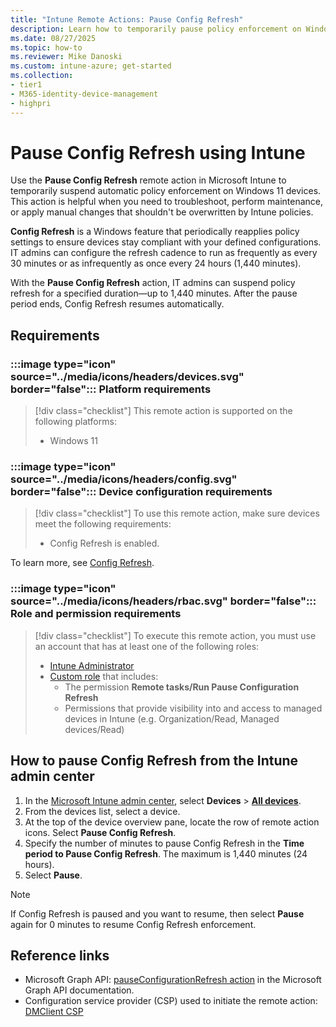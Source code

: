 ```yaml
---
title: "Intune Remote Actions: Pause Config Refresh"
description: Learn how to temporarily pause policy enforcement on Windows 11 devices using Intune's Pause Config Refresh remote action to support troubleshooting and manual changes.
ms.date: 08/27/2025
ms.topic: how-to
ms.reviewer: Mike Danoski
ms.custom: intune-azure; get-started
ms.collection:
- tier1
- M365-identity-device-management
- highpri
---
```


# Pause Config Refresh using Intune

Use the **Pause Config Refresh** remote action in Microsoft Intune to temporarily suspend automatic policy enforcement on Windows 11 devices. This action is helpful when you need to troubleshoot, perform maintenance, or apply manual changes that shouldn't be overwritten by Intune policies.

**Config Refresh** is a Windows feature that periodically reapplies policy settings to ensure devices stay compliant with your defined configurations. IT admins can configure the refresh cadence to run as frequently as every 30 minutes or as infrequently as once every 24 hours (1,440 minutes).

With the **Pause Config Refresh** action, IT admins can suspend policy refresh for a specified duration—up to 1,440 minutes. After the pause period ends, Config Refresh resumes automatically.

## Requirements

### :::image type="icon" source="../media/icons/headers/devices.svg" border="false"::: Platform requirements

> [!div class="checklist"]
> This remote action is supported on the following platforms:
>
> - Windows 11

### :::image type="icon" source="../media/icons/headers/config.svg" border="false"::: Device configuration requirements

> [!div class="checklist"]
> To use this remote action, make sure devices meet the following requirements:
>
> - Config Refresh is enabled.

To learn more, see [Config Refresh][LEARN-1].

### :::image type="icon" source="../media/icons/headers/rbac.svg" border="false"::: Role and permission requirements

> [!div class="checklist"]
> To execute this remote action, you must use an account that has at least one of the following roles:
>
> - [Intune Administrator][ENT-R1]
> - [Custom role][INT-RC] that includes:
>   - The permission **Remote tasks/Run Pause Configuration Refresh**
>   - Permissions that provide visibility into and access to managed devices in Intune (e.g. Organization/Read, Managed devices/Read)

## How to pause Config Refresh from the Intune admin center

1. In the [Microsoft Intune admin center][INT-AC], select **Devices** > [**All devices**][INT-ALLD].
1. From the devices list, select a device.
1. At the top of the device overview pane, locate the row of remote action icons. Select **Pause Config Refresh**.
1. Specify the number of minutes to pause Config Refresh in the **Time period to Pause Config Refresh**. The maximum is 1,440 minutes (24 hours).
1. Select **Pause**.

> [!Note]
> If Config Refresh is paused and you want to resume, then select **Pause** again for 0 minutes to resume Config Refresh enforcement.

## Reference links

- Microsoft Graph API: [pauseConfigurationRefresh action][GRAPH-1] in the Microsoft Graph API documentation.
- Configuration service provider (CSP) used to initiate the remote action: [DMClient CSP][CSP-1]

<!--links-->

[INT-AC]: https://go.microsoft.com/fwlink/?linkid=2109431
[INT-ALLD]: https://go.microsoft.com/fwlink/?linkid=2333814
[ENT-R1]: /entra/identity/role-based-access-control/permissions-reference#intune-administrator
[INT-RC]: /intune/intune-service/fundamentals/create-custom-role
[GRAPH-1]: /graph/api/intune-devices-manageddevice-pauseconfigurationrefresh

[CSP-1]: /windows/client-management/mdm/dmclient-csp#deviceproviderprovideridconfigrefresh
[LEARN-1]: /windows/security/book/operating-system-security-system-security#-config-refresh

